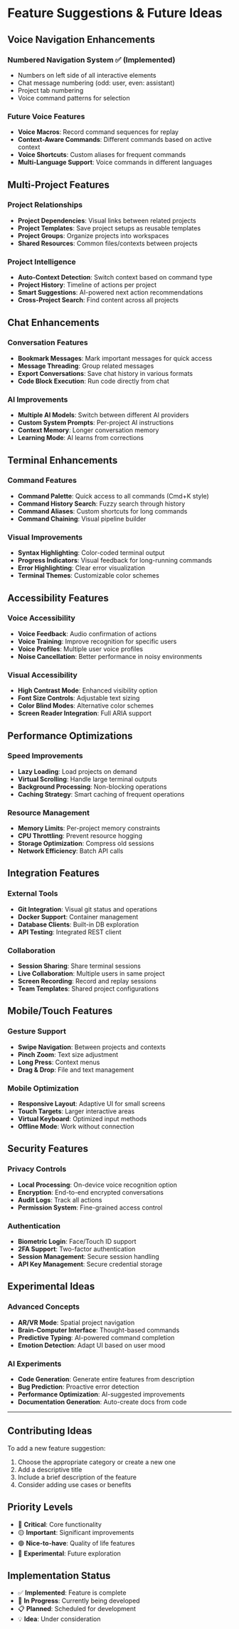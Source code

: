 # Feature Suggestions & Future Ideas

## Voice Navigation Enhancements

### Numbered Navigation System ✅ (Implemented)
- Numbers on left side of all interactive elements
- Chat message numbering (odd: user, even: assistant)
- Project tab numbering
- Voice command patterns for selection

### Future Voice Features
- **Voice Macros**: Record command sequences for replay
- **Context-Aware Commands**: Different commands based on active context
- **Voice Shortcuts**: Custom aliases for frequent commands
- **Multi-Language Support**: Voice commands in different languages

## Multi-Project Features

### Project Relationships
- **Project Dependencies**: Visual links between related projects
- **Project Templates**: Save project setups as reusable templates  
- **Project Groups**: Organize projects into workspaces
- **Shared Resources**: Common files/contexts between projects

### Project Intelligence
- **Auto-Context Detection**: Switch context based on command type
- **Project History**: Timeline of actions per project
- **Smart Suggestions**: AI-powered next action recommendations
- **Cross-Project Search**: Find content across all projects

## Chat Enhancements

### Conversation Features
- **Bookmark Messages**: Mark important messages for quick access
- **Message Threading**: Group related messages
- **Export Conversations**: Save chat history in various formats
- **Code Block Execution**: Run code directly from chat

### AI Improvements
- **Multiple AI Models**: Switch between different AI providers
- **Custom System Prompts**: Per-project AI instructions
- **Context Memory**: Longer conversation memory
- **Learning Mode**: AI learns from corrections

## Terminal Enhancements

### Command Features
- **Command Palette**: Quick access to all commands (Cmd+K style)
- **Command History Search**: Fuzzy search through history
- **Command Aliases**: Custom shortcuts for long commands
- **Command Chaining**: Visual pipeline builder

### Visual Improvements
- **Syntax Highlighting**: Color-coded terminal output
- **Progress Indicators**: Visual feedback for long-running commands
- **Error Highlighting**: Clear error visualization
- **Terminal Themes**: Customizable color schemes

## Accessibility Features

### Voice Accessibility
- **Voice Feedback**: Audio confirmation of actions
- **Voice Training**: Improve recognition for specific users
- **Voice Profiles**: Multiple user voice profiles
- **Noise Cancellation**: Better performance in noisy environments

### Visual Accessibility
- **High Contrast Mode**: Enhanced visibility option
- **Font Size Controls**: Adjustable text sizing
- **Color Blind Modes**: Alternative color schemes
- **Screen Reader Integration**: Full ARIA support

## Performance Optimizations

### Speed Improvements
- **Lazy Loading**: Load projects on demand
- **Virtual Scrolling**: Handle large terminal outputs
- **Background Processing**: Non-blocking operations
- **Caching Strategy**: Smart caching of frequent operations

### Resource Management
- **Memory Limits**: Per-project memory constraints
- **CPU Throttling**: Prevent resource hogging
- **Storage Optimization**: Compress old sessions
- **Network Efficiency**: Batch API calls

## Integration Features

### External Tools
- **Git Integration**: Visual git status and operations
- **Docker Support**: Container management
- **Database Clients**: Built-in DB exploration
- **API Testing**: Integrated REST client

### Collaboration
- **Session Sharing**: Share terminal sessions
- **Live Collaboration**: Multiple users in same project
- **Screen Recording**: Record and replay sessions
- **Team Templates**: Shared project configurations

## Mobile/Touch Features

### Gesture Support
- **Swipe Navigation**: Between projects and contexts
- **Pinch Zoom**: Text size adjustment
- **Long Press**: Context menus
- **Drag & Drop**: File and text management

### Mobile Optimization
- **Responsive Layout**: Adaptive UI for small screens
- **Touch Targets**: Larger interactive areas
- **Virtual Keyboard**: Optimized input methods
- **Offline Mode**: Work without connection

## Security Features

### Privacy Controls
- **Local Processing**: On-device voice recognition option
- **Encryption**: End-to-end encrypted conversations
- **Audit Logs**: Track all actions
- **Permission System**: Fine-grained access control

### Authentication
- **Biometric Login**: Face/Touch ID support
- **2FA Support**: Two-factor authentication
- **Session Management**: Secure session handling
- **API Key Management**: Secure credential storage

## Experimental Ideas

### Advanced Concepts
- **AR/VR Mode**: Spatial project navigation
- **Brain-Computer Interface**: Thought-based commands
- **Predictive Typing**: AI-powered command completion
- **Emotion Detection**: Adapt UI based on user mood

### AI Experiments
- **Code Generation**: Generate entire features from description
- **Bug Prediction**: Proactive error detection
- **Performance Optimization**: AI-suggested improvements
- **Documentation Generation**: Auto-create docs from code

---

## Contributing Ideas

To add a new feature suggestion:
1. Choose the appropriate category or create a new one
2. Add a descriptive title
3. Include a brief description of the feature
4. Consider adding use cases or benefits

## Priority Levels

- 🔴 **Critical**: Core functionality
- 🟡 **Important**: Significant improvements
- 🟢 **Nice-to-have**: Quality of life features
- 🔵 **Experimental**: Future exploration

## Implementation Status

- ✅ **Implemented**: Feature is complete
- 🚧 **In Progress**: Currently being developed
- 📋 **Planned**: Scheduled for development
- 💡 **Idea**: Under consideration